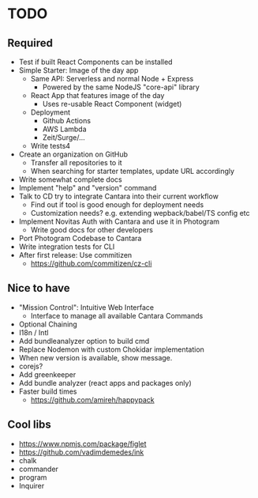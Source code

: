 # TODO

## Required

- Test if built React Components can be installed
- Simple Starter: Image of the day app
  - Same API: Serverless and normal Node + Express
    - Powered by the same NodeJS "core-api" library
  - React App that features image of the day
    - Uses re-usable React Component (widget)
  - Deployment
    - Github Actions
    - AWS Lambda
    - Zeit/Surge/...
  - Write tests4
- Create an organization on GitHub
  - Transfer all repositories to it
  - When searching for starter templates, update URL accordingly
- Write somewhat complete docs
- Implement "help" and "version" command
- Talk to CD try to integrate Cantara into their current workflow
  - Find out if tool is good enough for deployment needs
  - Customization needs? e.g. extending wepback/babel/TS config etc
- Implement Novitas Auth with Cantara and use it in Photogram
  - Write good docs for other developers
- Port Photogram Codebase to Cantara
- Write integration tests for CLI
- After first release: Use commitizen
  - https://github.com/commitizen/cz-cli

## Nice to have

- "Mission Control": Intuitive Web Interface
  - Interface to manage all available Cantara Commands
- Optional Chaining
- I18n / Intl
- Add bundleanalyzer option to build cmd
- Replace Nodemon with custom Chokidar implementation
- When new version is available, show message.
- corejs?
- Add greenkeeper
- Add bundle analyzer (react apps and packages only)
- Faster build times
  - https://github.com/amireh/happypack

## Cool libs

- https://www.npmjs.com/package/figlet
- https://github.com/vadimdemedes/ink
- chalk
- commander
- program
- Inquirer
